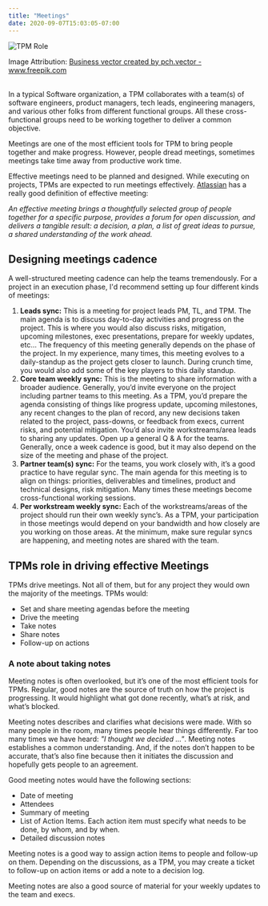 ```yaml
---
title: "Meetings"
date: 2020-09-07T15:03:05-07:00
---
```


<div class="text-center">
  <img src="/meetings.png" class="img-fluid" " alt="TPM Role">
  <br>
  <p class="font-weight-light font-italic " >Image Attribution: <a href="https://www.freepik.com/vectors/business">Business vector created by pch.vector - www.freepik.com</a></p>

</div>

<br>
In a typical Software organization, a TPM collaborates with a team(s) of software engineers, product managers, tech leads, engineering managers, and various other folks from different functional groups. All these cross-functional groups need to be working together to deliver a common objective.

Meetings are one of the most efficient tools for TPM to bring people together and make progress. However, people dread meetings, sometimes meetings take time away from productive work time.


Effective meetings need to be planned and designed. While executing on projects,
TPMs are expected to run meetings effectively. [Atlassian](https://www.atlassian.com/blog/teamwork/how-to-run-effective-meetings#:~:text=An%20effective%20meeting%20brings%20a,understanding%20of%20the%20work%20ahead.)
has a really good definition of effective meeting:


 *An effective meeting brings a thoughtfully selected group of people together
 for a specific purpose, provides a forum for open discussion, and delivers a
 tangible result: a decision, a plan, a list of great ideas to pursue, a shared
 understanding of the work ahead.*

## Designing meetings cadence

A well-structured meeting cadence can help the teams tremendously. For a project
in an execution phase, I'd recommend setting up four different kinds of
meetings:
1. **Leads sync:** This is a meeting for project leads PM, TL, and TPM. The main agenda is to discuss day-to-day activities and progress on the project. This is where you would also discuss risks, mitigation, upcoming milestones, exec presentations, prepare for weekly updates, etc… The frequency of this meeting generally depends on the phase of the project. In my experience, many times, this meeting evolves to a daily-standup as the project gets closer to launch. During crunch time, you would also add some of the key players to this daily standup.
2. **Core team weekly sync:** This is the meeting to share information with a broader audience. Generally, you’d invite everyone on the project including partner teams to this meeting. As a TPM, you’d prepare the agenda consisting of things like progress update, upcoming milestones, any recent changes to the plan of record, any new decisions taken related to the project, pass-downs, or feedback from execs, current risks, and potential mitigation. You’d also invite workstreams/area leads to sharing any updates. Open up a general Q & A for the teams. Generally, once a week cadence is good, but it may also depend on the size of the meeting and phase of the project.
3. **Partner team(s) sync:** For the teams, you work closely with, it’s a good practice to have regular sync. The main agenda for this meeting is to align on things: priorities, deliverables and timelines, product and technical designs, risk mitigation. Many times these meetings become cross-functional working sessions.
4. **Per workstream weekly sync:** Each of the workstreams/areas of the project should run their own weekly sync’s. As a TPM, your participation in those meetings would depend on your bandwidth and how closely are you working on those areas. At the minimum, make sure regular syncs are happening, and meeting notes are shared with the team.


## TPMs role in driving effective Meetings

TPMs drive meetings. Not all of them, but for any project they would own the majority of the meetings. TPMs would:

* Set and share meeting agendas before the meeting
* Drive the meeting
* Take notes
* Share notes
* Follow-up on actions

### A note about taking notes

Meeting notes is often overlooked, but it’s one of the most efficient tools for TPMs. Regular, good notes are the source of truth on how the project is progressing. It would highlight what got done recently, what’s at risk, and what’s blocked.

Meeting notes describes and clarifies what decisions were made. With so many people in the room, many times people hear things differently. Far too many times we have heard: *"I thought we decided ..."*. Meeting notes establishes a common understanding. And, if the notes don’t happen to be accurate, that’s also fine because then it initiates the discussion and hopefully gets people to an agreement.

Good meeting notes would have the following sections:
* Date of meeting
* Attendees
* Summary of meeting
* List of Action Items. Each action item must specify what needs to be done, by whom, and by when.
* Detailed discussion notes

Meeting notes is a good way to assign action items to people and follow-up on them. Depending on the discussions, as a TPM, you may create a ticket to follow-up on action items or add a note to a decision log.

Meeting notes are also a good source of material for your weekly updates to the
team and execs.
